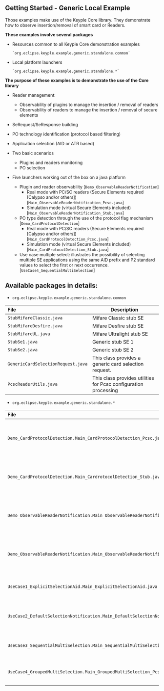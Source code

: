 Getting Started - Generic Local Example
---

Those examples make use of the Keyple Core library. They demonstrate how to observe insertion/removal of smart card or Readers.

**These examples involve several packages**

- Resources common to all Keyple Core demonstration examples

      `org.eclipse.keyple.example.generic.standalone.common`
      
- Local platform launchers

      `org.eclipse.keyple.example.generic.standalone.*`
      
**The purpose of these examples is to demonstrate the use of the Core library**

  * Reader management:
    * Observability of plugins to manage the insertion / removal of readers
    * Observability of readers to manage the insertion / removal of secure elements
  * SeRequest/SeResponse building
  * PO technology identification (protocol based filtering)
  * Application selection (AID or ATR based)
  * Two basic scenarios
    * Plugins and readers monitoring
    * PO selection

* Five launchers working out of the box on a java platform

  * Plugin and reader observability [`Demo_ObservableReaderNotification`]
    * Real mode with PC/SC readers (Secure Elements required [Calypso and/or others]) [`Main_ObservableReaderNotification_Pcsc.java`]
    * Simulation mode (virtual Secure Elements included) [`Main_ObservableReaderNotification_Stub.java`]
  * PO type detection through the use of the protocol flag mechanism [`Demo_CardProtocolDetection`] 
    * Real mode with PC/SC readers (Secure Elements required [Calypso and/or others]) [`Main_CardProtocolDetection_Pcsc.java`]
    * Simulation mode (virtual Secure Elements included) [`Main_CardProtocolDetection_Stub.java`]
  * Use case multiple select: illustrates the possibility of selecting multiple SE applications using the same AID prefix and P2 standard values to select the first or next occurrence. [`UseCase4_SequentialMultiSelection`]
  
Available packages in details:
--
  - `org.eclipse.keyple.example.generic.standalone.common`

|File|Description|
|:---|---|
|`StubMifareClassic.java`|Mifare Classic stub SE|
|`StubMifareDesfire.java`|Mifare Desfire stub SE|
|`StubMifareUL.java`|Mifare Ultralight stub SE|
|`StubSe1.java`|Generic stub SE 1|
|`StubSe2.java`|Generic stub SE 2|
|`GenericCardSelectionRequest.java`|This class provides a generic card selection request.|
|`PcscReaderUtils.java`|This class provides utilities for Pcsc configuration processing|

  - `org.eclipse.keyple.example.generic.standalone.*`

|File|Description|
|:---|---|
|`Demo_CardProtocolDetection.Main_CardProtocolDetection_Pcsc.java`|Main class for the protocol detection example (PC/SC)|
|`Demo_CardProtocolDetection.Main_CardrotocolDetection_Stub.java`|Main class for the protocol detection example (stub)|
|`Demo_ObservableReaderNotification.Main_ObservableReaderNotification_Pcsc.java`|Main class for the plugin/reader observability example (PC/SC)|
|`Demo_ObservableReaderNotification.Main_ObservableReaderNotification_Stub.java`|Main class for the plugin/reader observability example (stub)|
|`UseCase1_ExplicitSelectionAid.Main_ExplicitSelectionAid.java`|Operate an explicit Selection Aid (PC/SC)|
|`UseCase2_DefaultSelectionNotification.Main_DefaultSelectionNotification_Pcsc.java`|Configure a default Selection Notification (PC/SC)|
|`UseCase3_SequentialMultiSelection.Main_SequentialMultiSelection_Pcsc.java`|Illustrates the use of the select next mechanism|
|`UseCase4_GroupedMultiSelection.Main_GroupedMultiSelection_Pcsc.java`|Illustrates the use of the select next mechanism|
